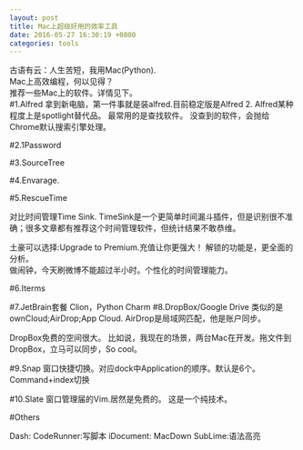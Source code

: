 ```yaml
---
layout: post
title: Mac上超级好用的效率工具
date: 2016-05-27 16:30:19 +0800
categories: tools
---
```


古语有云：人生苦短，我用Mac(Python).    
Mac上高效编程，何以见得？      
推荐一些Mac上的软件。详情见下。    
#1.Alfred
拿到新电脑，第一件事就是装alfred.目前稳定版是Alfred 2.
Alfred某种程度上是spotlight替代品。
最常用的是查找软件。
没查到的软件，会抛给Chrome默认搜索引擎处理。


#2.1Password


#3.SourceTree


#4.Envarage.


#5.RescueTime

对比时间管理Time Sink.
TimeSink是一个更简单时间漏斗插件，但是识别很不准确；很多文章都有推荐这个时间管理软件，但统计结果不敢恭维。

土豪可以选择:Upgrade to Premium.充值让你更强大！
解锁的功能是，更全面的分析。   
做闹钟，今天刷微博不能超过半小时。个性化的时间管理能力。

#6.Iterms


#7.JetBrain套餐
Clion，Python Charm
#8.DropBox/Google Drive
类似的是ownCloud;AirDrop;App Cloud.
AirDrop是局域网匹配，他是账户同步。

DropBox免费的空间很大。
比如说，我现在的场景，两台Mac在开发。拖文件到DropBox，立马可以同步，So cool。

#9.Snap
窗口快捷切换。对应dock中Application的顺序。默认是6个。
Command+index切换

#10.Slate
窗口管理届的Vim.居然是免费的。
这是一个纯技术。

#Others

Dash:
CodeRunner:写脚本
iDocument:
MacDown
SubLime:语法高亮
